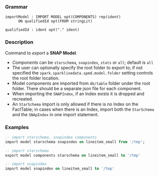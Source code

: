 <!-- --- title: Import Model -->

### Grammar
```text
importModel : IMPORT MODEL opt(COMPONENTS) rep(ident)
      ON qualifiedId opt(FROM stringLit)

qualifiedId : ident opt("." ident)

```

### Description
Command to *export* a **SNAP Model**.
- *Components* can be `starschema`, `snapindex`, `stats` or `all`; default is `all`
- The user can optionally specify the root folder to export to; if not specified the `spark.sparklinedata.spmd.model.folder` setting controls the root folder location.
- Model components are imported from `db/table` folder under the root folder. There should be a separate json file for each component.
- When importing the `SNAPIndex`, if an Index exists it is dropped and recreated.
- An `StarSchema` import is only allowed if there is no Index on the FactTable; in cases when there is an Index, import both the `StarSchema` and the `SNApIndex` in one import statement.

### Examples
```sql
-- import starschema, snapindex components
import model starschema snapindex on lineitem_small from '/tmp';

-- import starschema
export model components starschema on lineitem_small to '/tmp'

-- import snapindex
import model snapindex on lineitem_small to '/tmp'
```